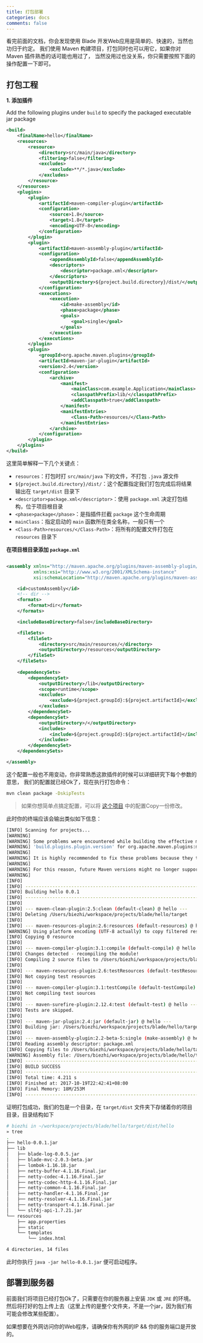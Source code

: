 ```yaml
---
title: 打包部署
categories: docs
comments: false
---
```


看完前面的文档，你会发现使用 Blade 开发Web应用是简单的、快速的，当然也功归于约定。
我们使用 Maven 构建项目，打包同时也可以用它，如果你对 Maven 插件熟悉的话可能也用过了，
当然没用过也没关系，你只需要按照下面的操作配置一下即可。

## 打包工程

**1. 添加插件**

Add the following plugins under `build` to specify the packaged executable jar package

```xml
<build>
    <finalName>hello</finalName>
    <resources>
        <resource>
            <directory>src/main/java</directory>
            <filtering>false</filtering>
            <excludes>
                <exclude>**/*.java</exclude>
            </excludes>
        </resource>
    </resources>
    <plugins>
        <plugin>
            <artifactId>maven-compiler-plugin</artifactId>
            <configuration>
                <source>1.8</source>
                <target>1.8</target>
                <encoding>UTF-8</encoding>
            </configuration>
        </plugin>
        <plugin>
            <artifactId>maven-assembly-plugin</artifactId>
            <configuration>
                <appendAssemblyId>false</appendAssemblyId>
                <descriptors>
                    <descriptor>package.xml</descriptor>
                </descriptors>
                <outputDirectory>${project.build.directory}/dist/</outputDirectory>
            </configuration>
            <executions>
                <execution>
                    <id>make-assembly</id>
                    <phase>package</phase>
                    <goals>
                        <goal>single</goal>
                    </goals>
                </execution>
            </executions>
        </plugin>
        <plugin>
            <groupId>org.apache.maven.plugins</groupId>
            <artifactId>maven-jar-plugin</artifactId>
            <version>2.4</version>
            <configuration>
                <archive>
                    <manifest>
                        <mainClass>com.example.Application</mainClass>
                        <classpathPrefix>lib/</classpathPrefix>
                        <addClasspath>true</addClasspath>
                    </manifest>
                    <manifestEntries>
                        <Class-Path>resources/</Class-Path>
                    </manifestEntries>
                </archive>
            </configuration>
        </plugin>
    </plugins>
</build>
```

这里简单解释一下几个关键点：

- `resources`：打包时打 `src/main/java` 下的文件，不打包 `.java` 源文件
- `${project.build.directory}/dist/`：这个配置指定我们打包完成后将结果输出在 `target/dist` 目录下
- `<descriptor>package.xml</descriptor>`：使用 `package.xml` 决定打包结构，位于项目根目录
- `<phase>package</phase>`：是指插件拦截 `package` 这个生命周期
- `mainClass`：指定启动的 `main` 函数所在类全名称，一般只有一个
- `<Class-Path>resources/</Class-Path>`：将所有的配置文件打包在 `resources` 目录下

**在项目根目录添加 `package.xml`**

```xml

<assembly xmlns="http://maven.apache.org/plugins/maven-assembly-plugin/assembly/1.1.2"
          xmlns:xsi="http://www.w3.org/2001/XMLSchema-instance"
          xsi:schemaLocation="http://maven.apache.org/plugins/maven-assembly-plugin/assembly/1.1.2 http://maven.apache.org/xsd/assembly-1.1.2.xsd">

    <id>customAssembly</id>
    <!-- dir -->
    <formats>
        <format>dir</format>
    </formats>

    <includeBaseDirectory>false</includeBaseDirectory>

    <fileSets>
        <fileSet>
            <directory>src/main/resources/</directory>
            <outputDirectory>/resources</outputDirectory>
        </fileSet>
    </fileSets>
    
    <dependencySets>
        <dependencySet>
            <outputDirectory>/lib</outputDirectory>
            <scope>runtime</scope>
            <excludes>
                <exclude>${project.groupId}:${project.artifactId}</exclude>
            </excludes>
        </dependencySet>
        <dependencySet>
            <outputDirectory>/</outputDirectory>
            <includes>
                <include>${project.groupId}:${project.artifactId}</include>
            </includes>
        </dependencySet>
    </dependencySets>

</assembly>
```

这个配置一般也不用变动，你非常熟悉这款插件的时候可以详细研究下每个参数的意思，
我们的配置就已经Ok了，现在执行打包命令：

```bash
mvn clean package -DskipTests
```

> 如果你想简单点搞定配置，可以将 [这个项目](https://github.com/lets-blade/blade-demos/tree/master/blade-package) 中的配置Copy一份修改。

此时你的终端应该会输出类似如下信息：

```bash
[INFO] Scanning for projects...
[WARNING]
[WARNING] Some problems were encountered while building the effective model for com.example:hello:jar:0.0.1
[WARNING] 'build.plugins.plugin.version' for org.apache.maven.plugins:maven-compiler-plugin is missing. @ line 80, column 21
[WARNING]
[WARNING] It is highly recommended to fix these problems because they threaten the stability of your build.
[WARNING]
[WARNING] For this reason, future Maven versions might no longer support building such malformed projects.
[WARNING]
[INFO]
[INFO] ------------------------------------------------------------------------
[INFO] Building hello 0.0.1
[INFO] ------------------------------------------------------------------------
[INFO]
[INFO] --- maven-clean-plugin:2.5:clean (default-clean) @ hello ---
[INFO] Deleting /Users/biezhi/workspace/projects/blade/hello/target
[INFO]
[INFO] --- maven-resources-plugin:2.6:resources (default-resources) @ hello ---
[WARNING] Using platform encoding (UTF-8 actually) to copy filtered resources, i.e. build is platform dependent!
[INFO] Copying 0 resource
[INFO]
[INFO] --- maven-compiler-plugin:3.1:compile (default-compile) @ hello ---
[INFO] Changes detected - recompiling the module!
[INFO] Compiling 2 source files to /Users/biezhi/workspace/projects/blade/hello/target/classes
[INFO]
[INFO] --- maven-resources-plugin:2.6:testResources (default-testResources) @ hello ---
[INFO] Not copying test resources
[INFO]
[INFO] --- maven-compiler-plugin:3.1:testCompile (default-testCompile) @ hello ---
[INFO] Not compiling test sources
[INFO]
[INFO] --- maven-surefire-plugin:2.12.4:test (default-test) @ hello ---
[INFO] Tests are skipped.
[INFO]
[INFO] --- maven-jar-plugin:2.4:jar (default-jar) @ hello ---
[INFO] Building jar: /Users/biezhi/workspace/projects/blade/hello/target/hello.jar
[INFO]
[INFO] --- maven-assembly-plugin:2.2-beta-5:single (make-assembly) @ hello ---
[INFO] Reading assembly descriptor: package.xml
[INFO] Copying files to /Users/biezhi/workspace/projects/blade/hello/target/dist/hello
[WARNING] Assembly file: /Users/biezhi/workspace/projects/blade/hello/target/dist/hello is not a regular file (it may be a directory). It cannot be attached to the project build for installation or deployment.
[INFO] ------------------------------------------------------------------------
[INFO] BUILD SUCCESS
[INFO] ------------------------------------------------------------------------
[INFO] Total time: 4.211 s
[INFO] Finished at: 2017-10-19T22:42:41+08:00
[INFO] Final Memory: 18M/253M
[INFO] ------------------------------------------------------------------------
```

证明打包成功，我们的包是一个目录，在 `target/dist` 文件夹下存储着你的项目目录，目录结构如下

```bash
# biezhi in ~/workspace/projects/blade/hello/target/dist/hello
» tree
.
├── hello-0.0.1.jar
├── lib
│   ├── blade-log-0.0.5.jar
│   ├── blade-mvc-2.0.3-beta.jar
│   ├── lombok-1.16.18.jar
│   ├── netty-buffer-4.1.16.Final.jar
│   ├── netty-codec-4.1.16.Final.jar
│   ├── netty-codec-http-4.1.16.Final.jar
│   ├── netty-common-4.1.16.Final.jar
│   ├── netty-handler-4.1.16.Final.jar
│   ├── netty-resolver-4.1.16.Final.jar
│   ├── netty-transport-4.1.16.Final.jar
│   └── slf4j-api-1.7.21.jar
└── resources
    ├── app.properties
    ├── static
    └── templates
        └── index.html

4 directories, 14 files
```

此时你执行 `java -jar hello-0.0.1.jar` 便可启动程序。

## 部署到服务器

前面我们将项目已经打包Ok了，只需要在你的服务器上安装 `JDK` 或 `JRE` 的环境。
然后将打好的包上传上去（这里上传的是整个文件夹，不是一个jar，因为我们有可能会修改某些配置）。

如果想要在外网访问你的Web程序，请确保你有外网的IP && 你的服务端口是开放的。
